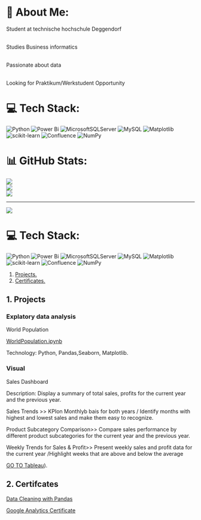 
# 💫 About Me:
Student at technische hochschule Deggendorf

<br>Studies Business informatics

<br>Passionate about data

<br>Looking for Praktikum/Werkstudent Opportunity


# 💻 Tech Stack:
![Python](https://img.shields.io/badge/python-3670A0?style=for-the-badge&logo=python&logoColor=ffdd54) ![Power Bi](https://img.shields.io/badge/power_bi-F2C811?style=for-the-badge&logo=powerbi&logoColor=black) ![MicrosoftSQLServer](https://img.shields.io/badge/Microsoft%20SQL%20Server-CC2927?style=for-the-badge&logo=microsoft%20sql%20server&logoColor=white) ![MySQL](https://img.shields.io/badge/mysql-%2300000f.svg?style=for-the-badge&logo=mysql&logoColor=white) ![Matplotlib](https://img.shields.io/badge/Matplotlib-%23ffffff.svg?style=for-the-badge&logo=Matplotlib&logoColor=black) ![scikit-learn](https://img.shields.io/badge/scikit--learn-%23F7931E.svg?style=for-the-badge&logo=scikit-learn&logoColor=white) ![Confluence](https://img.shields.io/badge/confluence-%23172BF4.svg?style=for-the-badge&logo=confluence&logoColor=white) ![NumPy](https://img.shields.io/badge/numpy-%23013243.svg?style=for-the-badge&logo=numpy&logoColor=white)
# 📊 GitHub Stats:
![](https://github-readme-stats.vercel.app/api?username=HabibaAkl1&theme=dark&hide_border=false&include_all_commits=false&count_private=false)<br/>
![](https://github-readme-streak-stats.herokuapp.com/?user=HabibaAkl1&theme=dark&hide_border=false)<br/>
![](https://github-readme-stats.vercel.app/api/top-langs/?username=HabibaAkl1&theme=dark&hide_border=false&include_all_commits=false&count_private=false&layout=compact)

---
[![](https://visitcount.itsvg.in/api?id=HabibaAkl1&icon=0&color=0)](https://visitcount.itsvg.in)

<!-- Proudly created with GPRM ( https://gprm.itsvg.in ) -->


# 💻 Tech Stack:
![Python](https://img.shields.io/badge/python-3670A0?style=for-the-badge&logo=python&logoColor=ffdd54) ![Power Bi](https://img.shields.io/badge/power_bi-F2C811?style=for-the-badge&logo=powerbi&logoColor=black) ![MicrosoftSQLServer](https://img.shields.io/badge/Microsoft%20SQL%20Server-CC2927?style=for-the-badge&logo=microsoft%20sql%20server&logoColor=white) ![MySQL](https://img.shields.io/badge/mysql-%2300000f.svg?style=for-the-badge&logo=mysql&logoColor=white) ![Matplotlib](https://img.shields.io/badge/Matplotlib-%23ffffff.svg?style=for-the-badge&logo=Matplotlib&logoColor=black) ![scikit-learn](https://img.shields.io/badge/scikit--learn-%23F7931E.svg?style=for-the-badge&logo=scikit-learn&logoColor=white) ![Confluence](https://img.shields.io/badge/confluence-%23172BF4.svg?style=for-the-badge&logo=confluence&logoColor=white) ![NumPy](https://img.shields.io/badge/numpy-%23013243.svg?style=for-the-badge&logo=numpy&logoColor=white)





1. [ Projects. ](#desc)
2. [ Certificates. ](#usage)

<a name="desc"></a>
## 1. Projects


### Explatory data analysis 

World Population
 
 [WorldPopulation.ipynb](https://github.com/HabibaAkl1/Habiba-s-Project/blob/main/WorldPopulation.ipynb)

Technology: Python, Pandas,Seaborn, Matplotlib.


### Visual
Sales Dashboard

Description:
Display a summary of total sales, profits  for the current year and the previous year.

Sales Trends >> KPIon Monthlyb bais for both years / Identify months with highest and lowest sales and make them easy to recognize.

Product Subcategory Comparison>> Compare sales performance by different product subcategories for the current year and the previous year.


Weekly Trends for Sales & Profit>> Present weekly sales and profit data for the current year /Highlight weeks that are above and below the average

[GO TO Tableau](https://public.tableau.com/app/profile/habiba.akl/viz/SalesDashboard_17141692655530/SalesDashboard?publish=yes&fbclid=IwZXh0bgNhZW0CMTAAAR3ttLk5yvT5L3YU5NVqmN0Wfe61UoTLXjYJO8_1L7dpu22q2c3VXHp3RU0_aem_AfhenYl5BhuyXZHo8MZH8-cVy2MXvV-XD1svR2RY2QXFI5vMokKdb9K7PouS91nR3cEJfQXKXlyZo6SWzrm-80dA)).



<a name="usage"></a>
## 2. Certifcates
 [Data Cleaning with Pandas](https://drive.google.com/file/d/1e6r95cjDfMYxtJmgPrSe6CK6-RXrjX5D/view)

 
 [Google Analytics Certificate](https://drive.google.com/file/d/1wFU3I4iG7E9TgBabyTgJiNUbT4clwz-V/view)
